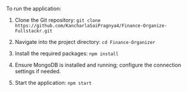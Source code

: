 To run the application:
1. Clone the Git repository:
   `git clone https://github.com/KancharlaSaiPragnya4/Finance-Organize-Fullstackr.git`

2. Navigate into the project directory:
   `cd Finance-Organizer`

3. Install the required packages:
   `npm install`

4. Ensure MongoDB is installed and running; configure the connection settings if needed.

5. Start the application:
   `npm start`
